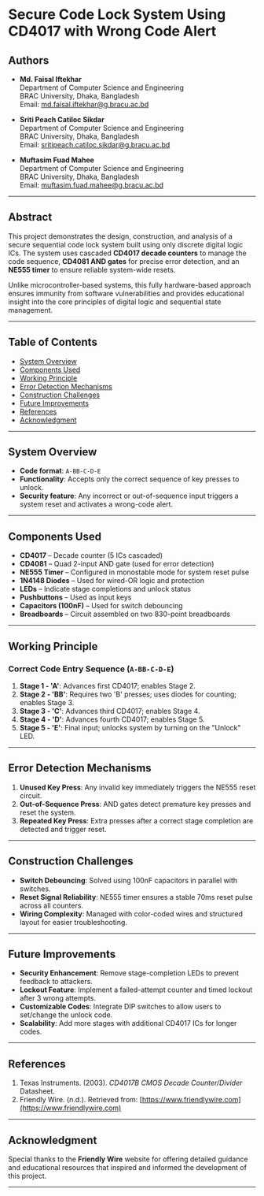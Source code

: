# Secure Code Lock System Using CD4017 with Wrong Code Alert

## Authors

- **Md. Faisal Iftekhar**  
  Department of Computer Science and Engineering  
  BRAC University, Dhaka, Bangladesh  
  Email: [md.faisal.iftekhar@g.bracu.ac.bd](mailto:md.faisal.iftekhar@g.bracu.ac.bd)

- **Sriti Peach Catiloc Sikdar**  
  Department of Computer Science and Engineering  
  BRAC University, Dhaka, Bangladesh  
  Email: [sritipeach.catiloc.sikdar@g.bracu.ac.bd](mailto:sritipeach.catiloc.sikdar@g.bracu.ac.bd)

- **Muftasim Fuad Mahee**  
  Department of Computer Science and Engineering  
  BRAC University, Dhaka, Bangladesh  
  Email: [muftasim.fuad.mahee@g.bracu.ac.bd](mailto:muftasim.fuad.mahee@g.bracu.ac.bd)

---

## Abstract

This project demonstrates the design, construction, and analysis of a secure sequential code lock system built using only discrete digital logic ICs. The system uses cascaded **CD4017 decade counters** to manage the code sequence, **CD4081 AND gates** for precise error detection, and an **NE555 timer** to ensure reliable system-wide resets.

Unlike microcontroller-based systems, this fully hardware-based approach ensures immunity from software vulnerabilities and provides educational insight into the core principles of digital logic and sequential state management.

---

## Table of Contents

- [System Overview](#system-overview)
- [Components Used](#components-used)
- [Working Principle](#working-principle)
- [Error Detection Mechanisms](#error-detection-mechanisms)
- [Construction Challenges](#construction-challenges)
- [Future Improvements](#future-improvements)
- [References](#references)
- [Acknowledgment](#acknowledgment)

---

## System Overview

- **Code format**: `A-BB-C-D-E`
- **Functionality**: Accepts only the correct sequence of key presses to unlock.
- **Security feature**: Any incorrect or out-of-sequence input triggers a system reset and activates a wrong-code alert.

---

## Components Used

- **CD4017** – Decade counter (5 ICs cascaded)
- **CD4081** – Quad 2-input AND gate (used for error detection)
- **NE555 Timer** – Configured in monostable mode for system reset pulse
- **1N4148 Diodes** – Used for wired-OR logic and protection
- **LEDs** – Indicate stage completions and unlock status
- **Pushbuttons** – Used as input keys
- **Capacitors (100nF)** – Used for switch debouncing
- **Breadboards** – Circuit assembled on two 830-point breadboards

---

## Working Principle

### Correct Code Entry Sequence (`A-BB-C-D-E`)

1. **Stage 1 - 'A'**: Advances first CD4017; enables Stage 2.
2. **Stage 2 - 'BB'**: Requires two 'B' presses; uses diodes for counting; enables Stage 3.
3. **Stage 3 - 'C'**: Advances third CD4017; enables Stage 4.
4. **Stage 4 - 'D'**: Advances fourth CD4017; enables Stage 5.
5. **Stage 5 - 'E'**: Final input; unlocks system by turning on the "Unlock" LED.

---

## Error Detection Mechanisms

1. **Unused Key Press**: Any invalid key immediately triggers the NE555 reset circuit.
2. **Out-of-Sequence Press**: AND gates detect premature key presses and reset the system.
3. **Repeated Key Press**: Extra presses after a correct stage completion are detected and trigger reset.

---

## Construction Challenges

- **Switch Debouncing**: Solved using 100nF capacitors in parallel with switches.
- **Reset Signal Reliability**: NE555 timer ensures a stable 70ms reset pulse across all counters.
- **Wiring Complexity**: Managed with color-coded wires and structured layout for easier troubleshooting.

---

## Future Improvements

- **Security Enhancement**: Remove stage-completion LEDs to prevent feedback to attackers.
- **Lockout Feature**: Implement a failed-attempt counter and timed lockout after 3 wrong attempts.
- **Customizable Codes**: Integrate DIP switches to allow users to set/change the unlock code.
- **Scalability**: Add more stages with additional CD4017 ICs for longer codes.

---

## References

1. Texas Instruments. (2003). _CD4017B CMOS Decade Counter/Divider_ Datasheet.
2. Friendly Wire. (n.d.). Retrieved from: [https://www.friendlywire.com](https://www.friendlywire.com)

---

## Acknowledgment

Special thanks to the **Friendly Wire** website for offering detailed guidance and educational resources that inspired and informed the development of this project.

---
